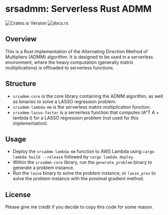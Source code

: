 # srsadmm: Serverless Rust ADMM

![Crates.io Version](https://img.shields.io/crates/v/srsadmm-core)
![docs.rs](https://img.shields.io/docsrs/srsadmm-core)

## Overview

This is a Rust implementation of the Alternating Direction Method of Multipliers (ADMM) algorithm. It is designed to be used in a serverless environment, where the heavy computation (generally matrix multiplications) is offloaded to serverless functions.

## Structure

- `srsadmm-core` is the core library containing the ADMM algorithm, as well as binaries to solve a LASSO regression problem.
- `srsadmm-lambda-mm` is the serverless matrix multiplication function.
- `srsadmm-lasso-factor` is a serverless function that computes (A^T A + lambda I) for a LASSO regression problem (not used for this implementation).

## Usage

- Deploy the `srsadmm-lambda-mm` function to AWS Lambda using `cargo lambda build --release` followed by `cargo lambda deploy`.
- Within the `srsadmm-core` library, run the `generate_problem` binary to generate a problem instance.
- Run the `lasso` binary to solve the problem instance, or `lasso_prox` to solve the problem instance with the proximal gradient method.

## License

Please give me credit if you decide to copy this code for some reason.